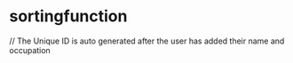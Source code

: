 # sortingfunction
// The Unique ID is auto generated after the user has added their name and occupation
